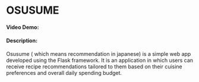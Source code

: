 # OSUSUME
#### Video Demo:  <URL HERE>
#### Description:
Osusume ( which means recommendation in japanese) is a simple web app developed using the Flask framework. It is an application in which users can receive recipe recommendations tailored to them based on their cuisine preferences and overall daily spending budget.